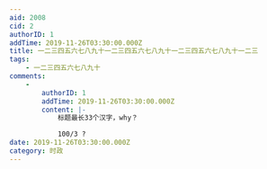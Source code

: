 ```yaml
---
aid: 2008
cid: 2
authorID: 1
addTime: 2019-11-26T03:30:00.000Z
title: 一二三四五六七八九十一二三四五六七八九十一二三四五六七八九十一二三
tags:
    - 一二三四五六七八九十
comments:
    -
        authorID: 1
        addTime: 2019-11-26T03:30:00.000Z
        content: |-
            标题最长33个汉字，why？

            100/3 ?
date: 2019-11-26T03:30:00.000Z
category: 时政
---
```




